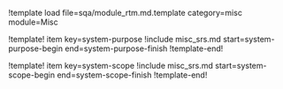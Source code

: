 !template load file=sqa/module_rtm.md.template category=misc module=Misc

!template! item key=system-purpose
!include misc_srs.md start=system-purpose-begin end=system-purpose-finish
!template-end!

!template! item key=system-scope
!include misc_srs.md start=system-scope-begin end=system-scope-finish
!template-end!
